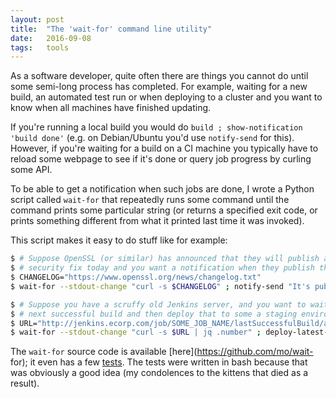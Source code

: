 ```yaml
---
layout: post
title:  "The 'wait-for' command line utility"
date:   2016-09-08
tags:   tools
---
```


As a software developer, quite often there are things you cannot do until some
semi-long process has completed. For example, waiting for a new build, an
automated test run or when deploying to a cluster and you want to know when all
machines have finished updating.

If you're running a local build you would do ```build ; show-notification 'build
done'``` (e.g. on Debian/Ubuntu you'd use ```notify-send``` for this). However,
if you're waiting for a build on a CI machine you typically have to reload some
webpage to see if it's done or query job progress by curling some API.

To be able to get a notification when such jobs are done, I wrote a Python
script called ```wait-for``` that repeatedly runs some command until the command
prints some particular string (or returns a specified exit code, or prints
something different from what it printed last time it was invoked).

This script makes it easy to do stuff like for example:

```bash
$ # Suppose OpenSSL (or similar) has announced that they will publish a new
$ # security fix today and you want a notification when they publish the details.
$ CHANGELOG="https://www.openssl.org/news/changelog.txt"
$ wait-for --stdout-change "curl -s $CHANGELOG" ; notify-send "It's published"

$ # Suppose you have a scruffy old Jenkins server, and you want to wait for the
$ # next successful build and then deploy that to some a staging environment.
$ URL="http://jenkins.ecorp.com/job/SOME_JOB_NAME/lastSuccessfulBuild/api/json"
$ wait-for --stdout-change "curl -s $URL | jq .number" ; deploy-latest-successful
```

The ```wait-for``` source code is available [here](https://github.com/mo/wait-
for); it even has a few
[tests](https://github.com/mo/wait-for/blob/master/tests/run-tests). The
tests were written in bash because that was obviously a good idea (my
condolences to the kittens that died as a result).
